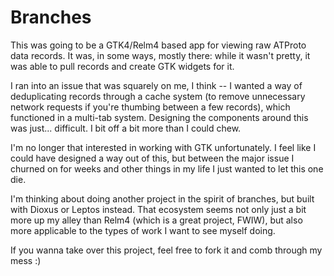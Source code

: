 # Branches
This was going to be a GTK4/Relm4 based app for viewing raw ATProto data records. It was, in some ways, mostly there: while it wasn't pretty, it was able to pull records and create GTK widgets for it.

I ran into an issue that was squarely on me, I think -- I wanted a way of deduplicating records through a cache system (to remove unnecessary network requests if you're thumbing between a few records), which functioned in a multi-tab system. Designing the components around this was just... difficult. I bit off a bit more than I could chew.

I'm no longer that interested in working with GTK unfortunately. I feel like I could have designed a way out of this, but between the major issue I churned on for weeks and other things in my life I just wanted to let this one die.

I'm thinking about doing another project in the spirit of branches, but built with Dioxus or Leptos instead. That ecosystem seems not only just a bit more up my alley than Relm4 (which is a great project, FWIW), but also more applicable to the types of work I want to see myself doing.

If you wanna take over this project, feel free to fork it and comb through my mess :)
